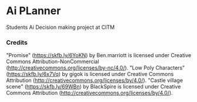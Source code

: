 # Ai PLanner
 Students Ai Decision making project at CITM

### Credits
"Promise" (https://skfb.ly/6YoKN) by Ben.marriott is licensed under Creative Commons Attribution-NonCommercial (http://creativecommons.org/licenses/by-nc/4.0/).
"Low Poly Characters" (https://skfb.ly/6x7Vq) by gigok is licensed under Creative Commons Attribution (http://creativecommons.org/licenses/by/4.0/).
"Castle village scene" (https://skfb.ly/69WBn) by BlackSpire is licensed under Creative Commons Attribution (http://creativecommons.org/licenses/by/4.0/).